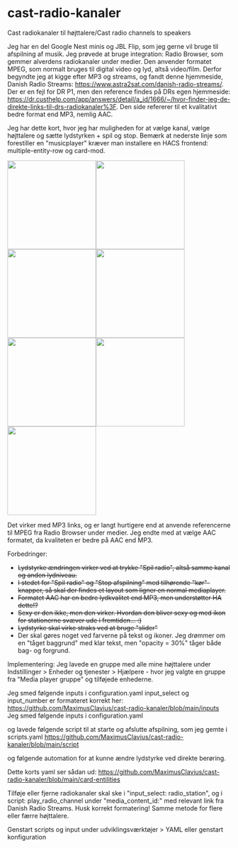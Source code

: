 # cast-radio-kanaler
Cast radiokanaler til højttalere/Cast radio channels to speakers

Jeg har en del Google Nest minis og JBL Flip, som jeg gerne vil bruge til afspilning af musik.
Jeg prøvede at bruge integration: Radio Browser, som gemmer alverdens radiokanaler under medier. 
Den anvender formatet MPEG, som normalt bruges til digital video og lyd, altså video/film.
Derfor begyndte jeg at kigge efter MP3 og streams, og fandt denne hjemmeside, Danish Radio Streams: https://www.astra2sat.com/danish-radio-streams/. 
Der er en fejl for DR P1, men den reference findes på DRs egen hjemmeside: https://dr.custhelp.com/app/answers/detail/a_id/1666/~/hvor-finder-jeg-de-direkte-links-til-drs-radiokanaler%3F. Den side refererer til et kvalitativt bedre format end MP3, nemlig AAC.

Jeg har dette kort, hvor jeg har muligheden for at vælge kanal, vælge højttalere og sætte lydstyrken + spil og stop. Bemærk at nederste linje som forestiller en "musicplayer" kræver man installere en HACS frontend: multiple-entity-row og card-mod.

<img src="https://user-images.githubusercontent.com/103023823/210971298-c5cc1ff0-f076-4392-ae7e-8813df0d3f55.png" width="200" height="200"><img src="https://user-images.githubusercontent.com/103023823/210972145-5c3402a2-ef5c-4eec-aa70-6a257fd420cf.png" width="200" height="200"><img src="https://user-images.githubusercontent.com/103023823/210972232-73a97786-0600-41b0-afa5-3e36ee3fc8d7.png" width="200" height="200"><img src="https://user-images.githubusercontent.com/103023823/210968251-46572a87-5ce8-4a8d-8936-0e941711ac6b.png" width="200" height="200"><img src="https://user-images.githubusercontent.com/103023823/210972372-612b0e9f-aed3-4ed5-a66a-ee1b2351e5b5.png" width="200" height="200"><img src="https://user-images.githubusercontent.com/103023823/210971717-2767165a-d77e-44b6-950c-92f71744364e.png" width="200" height="200"><img src="https://user-images.githubusercontent.com/103023823/210971791-0254de52-9b83-4b05-a777-d4ddeecf4359.png" width="200" height="200">

Det virker med MP3 links, og er langt hurtigere end at anvende referencerne til MPEG fra Radio Browser under medier. Jeg endte med at vælge AAC formatet, da kvaliteten er bedre på AAC end MP3.

Forbedringer:
- <del>Lydstyrke ændringen virker ved at trykke "Spil radio", altså samme kanal og anden lydniveau.</del>
- <del>I stedet for "Spil radio" og "Stop afspilning" med tilhørende "kør"-knapper, så skal der findes et layout som ligner en normal mediaplayer.</del>
- <del>Formatet AAC har en bedre lydkvalitet end MP3, men understøtter HA dette!?</del>
- <del>Sexy er den ikke, men den virker. Hvordan den bliver sexy og med ikon for stationerne svæver ude i fremtiden... :)</del>
- <del>Lydstyrke skal virke straks ved at bruge "slider"</del>
- Der skal gøres noget ved farverne på tekst og ikoner. Jeg drømmer om en "tåget baggrund" med klar tekst, men "opacity = 30%" tåger både bag- og forgrund.

Implementering:
Jeg lavede en gruppe med alle mine højttalere under Indstillinger > Enheder og tjenester > Hjælpere - hvor jeg valgte en gruppe fra "Media player gruppe" og tilføjede enhederne.

Jeg smed følgende inputs i configuration.yaml
input_select og input_number er formateret korrekt her: https://github.com/MaximusClavius/cast-radio-kanaler/blob/main/inputs
Jeg smed følgende inputs i configuration.yaml

og lavede følgende script til at starte og afslutte afspilning, som jeg gemte i scripts.yaml
https://github.com/MaximusClavius/cast-radio-kanaler/blob/main/script

og følgende automation for at kunne ændre lydstyrke ved direkte berøring.

Dette korts yaml ser sådan ud: https://github.com/MaximusClavius/cast-radio-kanaler/blob/main/card-entilities

Tilføje eller fjerne radiokanaler skal ske i "input_select: radio_station", og i script: play_radio_channel under "media_content_id:" med relevant link fra Danish Radio Streams. Husk korrekt formatering!
Samme metode for flere eller færre højttalere.

Genstart scripts og input under udviklingsværktøjer > YAML eller genstart konfiguration
